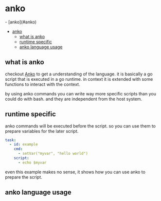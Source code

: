 # anko
<!-- TOC -->- [anko](#anko)
- [anko](#anko)
  - [what is anko](#what-is-anko)
  - [runtime specific](#runtime-specific)
  - [anko language usage](#anko-language-usage)

<!-- /TOC -->

## what is anko
checkout [Anko](https://github.com/mattn/anko) to get a understanding of the language.
it is basically a go script that is executed in a go runtime. in context it is extended with some functions to interact with the context.

by using anko  commands you can write way more specific scripts than you could do with bash. and they are independent from the host system.

## runtime specific

anko commands will be executed before the script. so you can use them to prepare variables for the later script.

```yaml
task:
  - id: example
    cmd:
      - setVar("myvar", "hello world")
    script:
      - echo $myvar
```

even this example makes no sense, it shows how you can use anko to prepare the script.


## anko language usage

